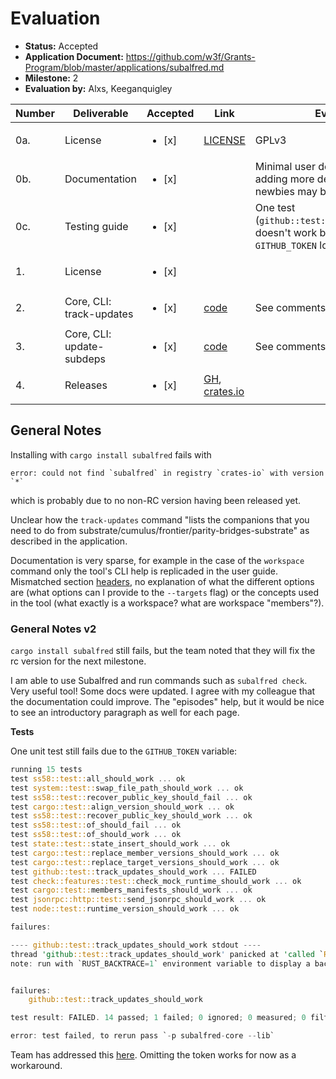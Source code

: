 # Evaluation

- **Status:** Accepted
- **Application Document:** https://github.com/w3f/Grants-Program/blob/master/applications/subalfred.md
- **Milestone:** 2
- **Evaluation by:** Alxs, Keeganquigley

| Number | Deliverable | Accepted | Link | Evaluation Notes |
| ------ | ----------- | -------- | ---- |----------------- |
| 0a. | License | <ul><li>[x] </li></ul> | [LICENSE](https://github.com/hack-ink/subalfred/blob/main/LICENSE) | GPLv3 |
| 0b. | Documentation | <ul><li>[x] </li></ul> || Minimal user documentation. Consider adding more detail since substrate newbies may be using it.
| 0c. | Testing guide | <ul><li>[x] </li></ul> || One test (`github::test::track_update_should_work`) doesn't work because it depends on the `GITHUB_TOKEN` local variable.
| 1. | License | <ul><li>[x] </li></ul> | 
| 2. | Core, CLI: track-updates | <ul><li>[x] </li></ul> | [code](https://github.com/hack-ink/subalfred/blob/main/bin/subalfred/src/command/track_update.rs) | See comments below.
| 3. | Core, CLI: update-subdeps | <ul><li>[x] </li></ul> | [code](https://github.com/hack-ink/subalfred/blob/main/bin/subalfred/src/command/workspace/update_deps.rs) | See comments below.
| 4. | Releases | <ul><li>[x] </li></ul> | [GH](https://github.com/hack-ink/subalfred/releases), [crates.io](https://crates.io/crates/subalfred)

## General Notes

Installing with `cargo install subalfred` fails with

```
error: could not find `subalfred` in registry `crates-io` with version `*`
```
which is probably due to no non-RC version having been released yet.

Unclear how the `track-updates` command "lists the companions that you need to do from substrate/cumulus/frontier/parity-bridges-substrate" as described in the application.

Documentation is very sparse, for example in the case of the `workspace` command only the tool's CLI help is replicaded in the user guide.
Mismatched section [headers](https://subalfred.hack.ink/user/cli/workspace.html#command-workspace-update-1), no explanation of what the different options are (what options can I provide to the `--targets` flag) or the concepts used in the tool (what exactly is a workspace? what are workspace "members"?).

### General Notes v2

`cargo install subalfred` still fails, but the team noted that they will fix the rc version for the next milestone.

I am able to use Subalfred and run commands such as `subalfred check`. Very useful tool! Some docs were updated. I agree with my colleague that the documentation could improve. The "episodes" help, but it would be nice to see an introductory paragraph as well for each page. 

**Tests**

One unit test still fails due to the `GITHUB_TOKEN` variable:

```rust
running 15 tests
test ss58::test::all_should_work ... ok
test system::test::swap_file_path_should_work ... ok
test ss58::test::recover_public_key_should_fail ... ok
test cargo::test::align_version_should_work ... ok
test ss58::test::recover_public_key_should_work ... ok
test ss58::test::of_should_fail ... ok
test ss58::test::of_should_work ... ok
test state::test::state_insert_should_work ... ok
test cargo::test::replace_member_versions_should_work ... ok
test cargo::test::replace_target_versions_should_work ... ok
test github::test::track_updates_should_work ... FAILED
test check::features::test::check_mock_runtime_should_work ... ok
test cargo::test::members_manifests_should_work ... ok
test jsonrpc::http::test::send_jsonrpc_should_work ... ok
test node::test::runtime_version_should_work ... ok

failures:

---- github::test::track_updates_should_work stdout ----
thread 'github::test::track_updates_should_work' panicked at 'called `Result::unwrap()` on an `Err` value: Github(NoTokenFound(NotPresent))', lib/core/src/github/test.rs:7:94
note: run with `RUST_BACKTRACE=1` environment variable to display a backtrace


failures:
    github::test::track_updates_should_work

test result: FAILED. 14 passed; 1 failed; 0 ignored; 0 measured; 0 filtered out; finished in 0.75s

error: test failed, to rerun pass `-p subalfred-core --lib`
```
Team has addressed this [here](https://subalfred.hack.ink/user/cli/track-updates.html#example). Omitting the token works for now as a workaround.
